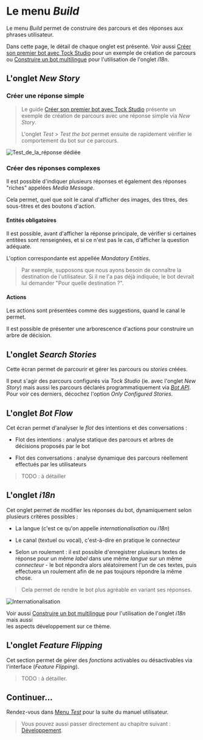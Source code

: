 # Le menu _Build_

Le menu _Build_ permet de construire des parcours et des réponses aux phrases utilisateur.
 
Dans cette page, le détail de chaque onglet est présenté. Voir aussi 
[Créer son premier bot avec Tock Studio](../../getting-started/start-studio.md) pour un exemple de création 
de parcours ou [Construire un bot multilingue](../i18n.md) pour l'utilisation de l'onglet _i18n_.

## L'onglet _New Story_

### Créer une réponse simple

> Le guide [Créer son premier bot avec Tock Studio](../../getting-started/start-studio.md) présente 
 un exemple de création de parcours avec une réponse simple via _New Story_.
>
> L'onglet _Test_ > _Test the bot_ permet ensuite de rapidement vérifier le comportement du bot sur ce parcours.

![Test_de_la_réponse dédiée](../../img/build-2.png "Test de la réponse dédiée")

### Créer des réponses complexes

Il est possible d'indiquer plusieurs réponses et également des réponses "riches" appelées _Media Message_.

Cela permet, quel que soit le canal d'afficher des images, des titres, des sous-titres et des boutons d'action.

#### Entités obligatoires

Il est possible, avant d'afficher la réponse principale, de vérifier si certaines entitées
sont renseignées, et si ce n'est pas le cas, d'afficher la question adéquate.

L'option correspondante est appellée _Mandatory Entities_.

> Par exemple, supposons que nous ayons besoin de connaître la destination de l'utilisateur.
Si il ne l'a pas déjà indiquée, le bot devrait lui demander "Pour quelle destination ?". 

#### Actions

Les actions sont présentées comme des suggestions, quand le canal le permet.

Il est possible de présenter une arborescence d'actions pour construire un arbre de décision.

## L'onglet _Search Stories_

Cette écran permet de parcourir et gérer les parcours ou _stories_ créées.

Il peut s'agir des parcours configurés via _Tock Studio_ (ie. avec l'onglet _New Story_) mais aussi les parcours 
déclarés programmatiquement via [_Bot API_](../dev/bot-api.md). Pour voir ces derniers, décochez l'option 
_Only Configured Stories_.

## L'onglet _Bot Flow_

Cet écran permet d'analyser le _flot_ des intentions et des conversations :

* Flot des intentions : analyse statique des parcours et arbres de décisions proposés par le bot

* Flot des conversations : analyse dynamique des parcours réellement effectués par les utilisateurs

> TODO : à détailler

## L'onglet _i18n_

Cet onglet permet de modifier les réponses du bot, dynamiquement selon plusieurs critères possibles :

* La langue (c'est ce qu'on appelle _internationalisation_ ou _i18n_)

* Le canal (textuel ou vocal), c'est-à-dire en pratique le connecteur

* Selon un roulement : il est possible d'enregistrer plusieurs textes de réponse pour un même _label_ dans 
une même _langue_ sur un même _connecteur_ - le bot répondra alors aléatoirement l'un de ces textes, puis effectuera un 
roulement afin de ne pas toujours répondre la même chose.

> Cela permet de rendre le bot plus agréable en variant ses réponses.

![Internationalisation](../../img/i18n.png "Internationalisation")

Voir aussi [Construire un bot multilingue](../i18n.md) pour l'utilisation de l'onglet _i18n_ mais aussi  
les aspects développement sur ce thème. 

## L'onglet _Feature Flipping_

Cet section permet de gérer des _fonctions_ activables ou désactivables via l'interface (_Feature Flipping_).

> TODO : à détailler.

## Continuer...

Rendez-vous dans [Menu _Test_](test.md) pour la suite du manuel utilisateur. 

> Vous pouvez aussi passer directement au chapitre suivant : [Développement](dev.md). 
